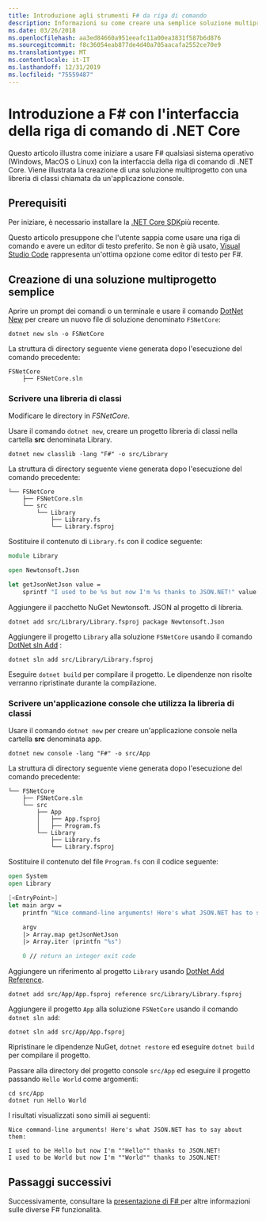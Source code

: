```yaml
---
title: Introduzione agli strumenti F# da riga di comando
description: Informazioni su come creare una semplice soluzione multiprogetto sull' F# uso del interfaccia della riga di comando di .NET Core in qualsiasi sistema operativo (Windows, MacOS o Linux).
ms.date: 03/26/2018
ms.openlocfilehash: aa3ed84660a951eeafc11a00ea3831f587b6d876
ms.sourcegitcommit: f8c36054eab877de4d40a705aacafa2552ce70e9
ms.translationtype: MT
ms.contentlocale: it-IT
ms.lasthandoff: 12/31/2019
ms.locfileid: "75559487"
---
```

# <a name="get-started-with-f-with-the-net-core-cli"></a>Introduzione a F# con l'interfaccia della riga di comando di .NET Core

Questo articolo illustra come iniziare a usare F# qualsiasi sistema operativo (Windows, MacOS o Linux) con la interfaccia della riga di comando di .NET Core. Viene illustrata la creazione di una soluzione multiprogetto con una libreria di classi chiamata da un'applicazione console.

## <a name="prerequisites"></a>Prerequisiti

Per iniziare, è necessario installare la [.NET Core SDK](https://dotnet.microsoft.com/download)più recente.

Questo articolo presuppone che l'utente sappia come usare una riga di comando e avere un editor di testo preferito. Se non è già usato, [Visual Studio Code](get-started-vscode.md) rappresenta un'ottima opzione come editor di testo per F#.

## <a name="build-a-simple-multi-project-solution"></a>Creazione di una soluzione multiprogetto semplice

Aprire un prompt dei comandi o un terminale e usare il comando [DotNet New](../../core/tools/dotnet-new.md) per creare un nuovo file di soluzione denominato `FSNetCore`:

```dotnetcli
dotnet new sln -o FSNetCore
```

La struttura di directory seguente viene generata dopo l'esecuzione del comando precedente:

```console
FSNetCore
    ├── FSNetCore.sln
```

### <a name="write-a-class-library"></a>Scrivere una libreria di classi

Modificare le directory in *FSNetCore*.

Usare il comando `dotnet new`, creare un progetto libreria di classi nella cartella **src** denominata Library.

```dotnetcli
dotnet new classlib -lang "F#" -o src/Library
```

La struttura di directory seguente viene generata dopo l'esecuzione del comando precedente:

```console
└── FSNetCore
    ├── FSNetCore.sln
    └── src
        └── Library
            ├── Library.fs
            └── Library.fsproj
```

Sostituire il contenuto di `Library.fs` con il codice seguente:

```fsharp
module Library

open Newtonsoft.Json

let getJsonNetJson value =
    sprintf "I used to be %s but now I'm %s thanks to JSON.NET!" value (JsonConvert.SerializeObject(value))
```

Aggiungere il pacchetto NuGet Newtonsoft. JSON al progetto di libreria.

```dotnetcli
dotnet add src/Library/Library.fsproj package Newtonsoft.Json
```

Aggiungere il progetto `Library` alla soluzione `FSNetCore` usando il comando [DotNet sln Add](../../core/tools/dotnet-sln.md) :

```dotnetcli
dotnet sln add src/Library/Library.fsproj
```

Eseguire `dotnet build` per compilare il progetto. Le dipendenze non risolte verranno ripristinate durante la compilazione.

### <a name="write-a-console-application-that-consumes-the-class-library"></a>Scrivere un'applicazione console che utilizza la libreria di classi

Usare il comando `dotnet new` per creare un'applicazione console nella cartella **src** denominata app.

```dotnetcli
dotnet new console -lang "F#" -o src/App
```

La struttura di directory seguente viene generata dopo l'esecuzione del comando precedente:

```console
└── FSNetCore
    ├── FSNetCore.sln
    └── src
        ├── App
        │   ├── App.fsproj
        │   ├── Program.fs
        └── Library
            ├── Library.fs
            └── Library.fsproj
```

Sostituire il contenuto del file `Program.fs` con il codice seguente:

```fsharp
open System
open Library

[<EntryPoint>]
let main argv =
    printfn "Nice command-line arguments! Here's what JSON.NET has to say about them:"

    argv
    |> Array.map getJsonNetJson
    |> Array.iter (printfn "%s")

    0 // return an integer exit code
```

Aggiungere un riferimento al progetto `Library` usando [DotNet Add Reference](../../core/tools/dotnet-add-reference.md).

```dotnetcli
dotnet add src/App/App.fsproj reference src/Library/Library.fsproj
```

Aggiungere il progetto `App` alla soluzione `FSNetCore` usando il comando `dotnet sln add`:

```dotnetcli
dotnet sln add src/App/App.fsproj
```

Ripristinare le dipendenze NuGet, `dotnet restore` ed eseguire `dotnet build` per compilare il progetto.

Passare alla directory del progetto console `src/App` ed eseguire il progetto passando `Hello World` come argomenti:

```console
cd src/App
dotnet run Hello World
```

I risultati visualizzati sono simili ai seguenti:

```console
Nice command-line arguments! Here's what JSON.NET has to say about them:

I used to be Hello but now I'm ""Hello"" thanks to JSON.NET!
I used to be World but now I'm ""World"" thanks to JSON.NET!
```

## <a name="next-steps"></a>Passaggi successivi

Successivamente, consultare la [presentazione di F# ](../tour.md) per altre informazioni sulle diverse F# funzionalità.
